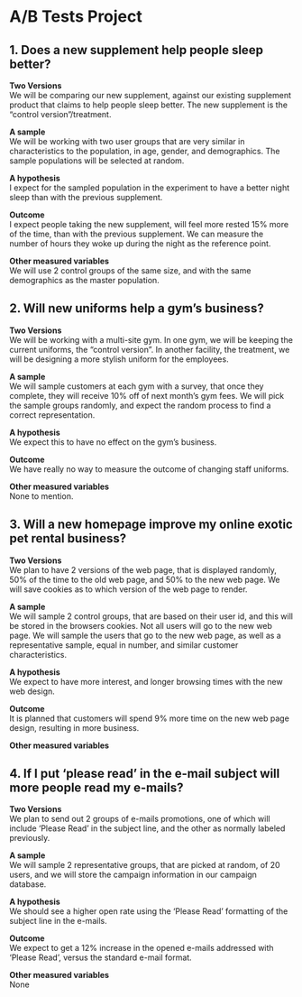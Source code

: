 # A/B Tests Project

## 1.	Does a new supplement help people sleep better?

**Two Versions**   
We will be comparing our new supplement, against our existing supplement product that claims to help people sleep better.  The new supplement is the “control version”/treatment.  

**A sample**  
We will be working with two user groups that are very similar in characteristics to the population, in age, gender, and demographics.  The sample populations will be selected at random.

**A hypothesis**  
I expect for the sampled population in the experiment to have a better night sleep than with the previous supplement.

**Outcome**  
I expect people taking the new supplement, will feel more rested 15% more of the time, than with the previous supplement.  We can measure the number of hours they woke up during the night as the reference point.

**Other measured variables**   
We will use 2 control groups of the same size, and with the same demographics as the master population.

## 2.	Will new uniforms help a gym’s business?

**Two Versions**  
We will be working with a multi-site gym.  In one gym, we will be keeping the current uniforms, the “control version”.  In another facility, the treatment, we will be designing a more stylish uniform for the employees.
 
**A sample**  
We will sample customers at each gym with a survey, that once they complete, they will receive 10% off of next month’s gym fees.  We will pick the sample groups randomly, and expect the random process to find a correct representation.

**A hypothesis**  
We expect this to have no effect on the gym’s business.

**Outcome**  
We have really no way to measure the outcome of changing staff uniforms.

**Other measured variables**  
None to mention.

## 3.	Will a new homepage improve my online exotic pet rental business?

**Two Versions**  
We plan to have 2 versions of the web page, that is displayed randomly, 50% of the time to the old web page, and 50% to the new web page.  We will save cookies as to which version of the web page to render.
 
**A sample**  
We will sample 2 control groups, that are based on their user id, and this will be stored in the browsers cookies.  Not all users will go to the new web page.  We will sample the users that go to the new web page, as well as a representative sample, equal in number, and similar customer characteristics.

**A hypothesis**  
We expect to have more interest, and longer browsing times with the new web design.

**Outcome**  
It is planned that customers will spend 9% more time on the new web page design, resulting in more business.

**Other measured variables**  

## 4.	If I put ‘please read’ in the e-mail subject will more people read my e-mails?

**Two Versions**  
 We plan to send out 2 groups of e-mails promotions, one of which will include ‘Please Read’ in the subject line, and the other as normally labeled previously.
 
**A sample**  
We will sample 2 representative groups, that are picked at random, of 20 users, and we will store the campaign information in our campaign database.

**A hypothesis**  
We should see a higher open rate using the ‘Please Read’ formatting of the subject line in the e-mails.

**Outcome**  
We expect to get a 12% increase in the opened e-mails addressed with ‘Please Read’, versus the standard e-mail format.

**Other measured variables**  
None
